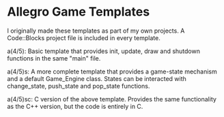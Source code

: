 # Allegro Game Templates
I originally made these templates as part of my own projects. A Code::Blocks project file is included in every template.

a(4/5): Basic template that provides init, update, draw and shutdown functions in the same "main" file.

a(4/5)s: A more complete template that provides a game-state mechanism and a default Game_Engine class. States can be interacted with change_state, push_state and pop_state functions.

a(4/5)sc: C version of the above template. Provides the same functionality as the C++ version, but the code is entirely in C.
